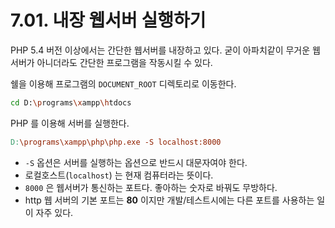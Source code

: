 
# 7.01. 내장 웹서버 실행하기

PHP 5.4 버전 이상에서는 간단한 웹서버를 내장하고 있다. 굳이 아파치같이 무거운 웹서버가 아니더라도 간단한 프로그램을 작동시킬 수 있다.

쉘을 이용해 프로그램의 `DOCUMENT_ROOT` 디렉토리로 이동한다.

```bash
cd D:\programs\xampp\htdocs
```

PHP 를 이용해 서버를 실행한다.

```makefile
D:\programs\xampp\php\php.exe -S localhost:8000
```

* `-S` 옵션은 서버를 실행하는 옵션으로 반드시 대문자여야 한다.
* 로컬호스트(`localhost`) 는 현재 컴퓨터라는 뜻이다.
* `8000` 은 웹서버가 통신하는 포트다. 좋아하는 숫자로 바꿔도 무방하다.
* http 웹 서버의 기본 포트는 **80** 이지만 개발/테스트시에는 다른 포트를 사용하는 일이 자주 있다.
